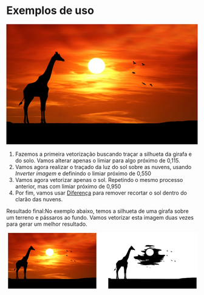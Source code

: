 # Exemplos de uso



![License: CC0 Public Domain](<../../.gitbook/assets/image (3).png>)



1. Fazemos a primeira vetorização buscando traçar a silhueta da girafa e do solo. Vamos alterar apenas o limiar para algo próximo de 0,115.
2. Vamos agora realizar o traçado da luz do sol sobre as nuvens, usando _Inverter imagem_ e definindo o limiar próximo de 0,550
3. Vamos agora vetorizar apenas o sol. Repetindo o mesmo processo anterior, mas com limiar próximo de 0,950
4. Por fim, vamos usar [Diferença](../#diferenca) para remover recortar o sol dentro do clarão das nuvens.

Resultado final:No exemplo abaixo, temos a silhueta de uma girafa sobre um terreno e pássaros ao fundo. Vamos vetorizar esta imagem duas vezes para gerar um melhor resultado.

![](<../../.gitbook/assets/image (16).png>)
